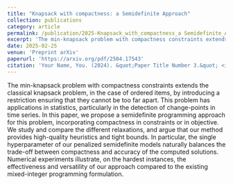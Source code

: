 ```yaml
---
title: "Knapsack with compactness: a Semidefinite Approach"
collection: publications
category: article
permalink: /publication/2025-Knapsack_with_compactness_a Semidefinite_Approach
excerpt: 'The min-knapsack problem with compactness constraints extends the classical knapsack problem, in the case of ordered items, by introducing a restriction ensuring that they cannot be too far apart. This problem has applications in statistics, particularly in the detection of change-points in time series. In this paper, we propose a semidefinite programming approach for this problem, incorporating compactness in constraints or in objective. We study and compare the different relaxations, and argue that our method provides high-quality heuristics and tight bounds. In particular, the single hyperparameter of our penalized semidefinite models naturally balances the trade-off between compactness and accuracy of the computed solutions. Numerical experiments illustrate, on the hardest instances, the effectiveness and versatility of our approach compared to the existing mixed-integer programming formulation.'
date: 2025-02-25
venue: 'Preprint arXiv'
paperurl: 'https://arxiv.org/pdf/2504.17543'
citation: 'Your Name, You. (2024). &quot;Paper Title Number 3.&quot; <i>GitHub Journal of Bugs</i>. 1(3).'
---
```


The min-knapsack problem with compactness constraints extends the classical knapsack problem, in the case of ordered items, by introducing a restriction ensuring that they cannot be too far apart. This problem has applications in statistics, particularly in the detection of change-points in time series. In this paper, we propose a semidefinite programming approach for this problem, incorporating compactness in constraints or in objective. We study and compare the different relaxations, and argue that our method provides high-quality heuristics and tight bounds. In particular, the single hyperparameter of our penalized semidefinite models naturally balances the trade-off between compactness and accuracy of the computed solutions. Numerical experiments illustrate, on the hardest instances, the effectiveness and versatility of our approach compared to the existing mixed-integer programming formulation.
